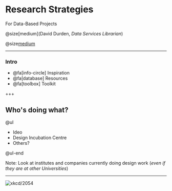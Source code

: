# Research Strategies

For Data-Based Projects

@size[medium](David Durden, *Data Services Librarian*)

@size[medium](2018-OCT-15)

---

### Intro

- @fa[info-circle] Inspiration
- @fa[database] Resources
- @fa[toolbox] Toolkit

+++

## Who's doing what?

@ul

- Ideo
- Design Incubation Centre
- Others?

@ul-end

Note: Look at institutes and companies currently doing design work (*even if they are at other Universities*)

---

![xkcd/2054](https://imgs.xkcd.com/comics/data_pipeline.png)
